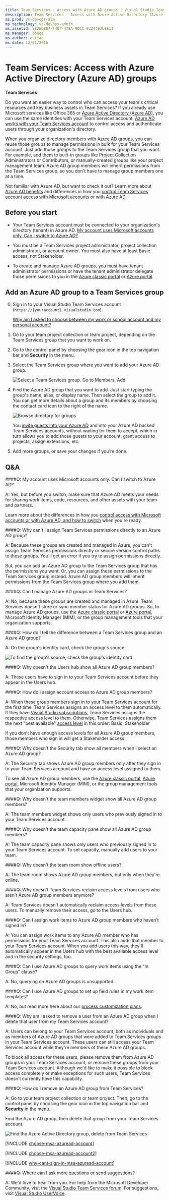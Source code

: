 ```yaml
---
title: Team Services - Access with Azure AD groups | Visual Studio Team Services
description: Team Services - Access with Azure Active Directory (Azure AD, AAD) groups in Visual Studio Team Services (Visual Studio Online, VSO, VSTS)
ms.prod: vs-devops-alm
ms.technology: vs-devops-admin
ms.assetid: 882E6E07-F407-478A-9DCC-9324493CBE11
ms.manager: douge
ms.author: estfan
ms.date: 12/01/2016
---
```


# Team Services: Access with Azure Active Directory (Azure AD) groups

**Team Services**

Do you want an easier way to control who can access your team's 
critical resources and key business assets in Team Services? 
If you already use Microsoft services like Office 365 or 
[Azure Active Directory (Azure AD)](https://www.microsoft.com/en-us/server-cloud/products/azure-active-directory/), 
you can use the same identities with your Team Services account. 
[Azure AD works with your Team Services account](manage-organization-access-for-your-account-vs.md) 
to control access and authenticate users through your organization's directory. 

When you organize directory members with 
[Azure AD groups](https://azure.microsoft.com/en-us/documentation/articles/active-directory-manage-groups), 
you can reuse those groups to manage permissions 
in bulk for your Team Services account. 
Just add those groups to the Team Services group that you want. 
For example, add them to built-in groups like 
Project Collection Administrators or Contributors, 
or manually-created groups like your project management team. 
Azure AD group members will inherit permissions from the Team Services group,
so you don't have to manage group members one at a time.

Not familiar with Azure AD, 
but want to check it out? Learn more about 
[Azure AD benefits](https://azure.microsoft.com/en-us/documentation/articles/active-directory-whatis/)
and differences in how you 
[control Team Services account access with Microsoft accounts or with Azure AD](manage-organization-access-for-your-account-vs.md).

## Before you start

*   Your Team Services account must be connected 
to your organization's directory (tenant) in Azure AD. 
[My account uses Microsoft accounts only. Can I switch to Azure AD?](#ChangeMSA)

*   You must be a Team Services project administrator, 
project collection administrator, or account owner. 
You must also have at least Basic access, not Stakeholder.

*	To create and manage Azure AD groups, 
you must have tenant administrator permissions 
or have the tenant administrator delegate those permissions to you in the 
[Azure classic portal](https://manage.windowsazure.com) 
or [Azure portal](https://portal.azure.com).

##	Add an Azure AD group to a Team Services group

0.	Sign in to your Visual Studio Team Services account 
(```https://{youraccount}.visualstudio.com```).

	[Why am I asked to choose between my work or school account and my personal account?](#ChooseOrgAcctMSAcct)

0.	Go to your team project collection or team project, 
depending on the Team Services group that you want to work on.

0.  Go to the control panel by choosing the gear icon in the top navigation bar and **Security** in the menu.

0.	Select the Team Services group where you want to add your Azure AD group.

    ![Select a Team Services group. Go to Members, Add](_img/manage-azure-ad-groups/vsogroupaddmemberbutton.png)

0.	Find the Azure AD group that you want to add. Just start typing the group's name, alias, 
or display name. Then select the group to add it.  You can get more details about a group and its members by choosing 
the contact card icon to the right of the name.

    ![Browse directory for groups](_img/manage-azure-ad-groups/addaadgrouppanelbrowse.png)
    
    You [invite guests into your Azure AD](https://blogs.msdn.microsoft.com/visualstudioalm/2017/05/11/inviting-directory-guests-to-aad-backed-vsts-accounts) 
    and into your Azure AD backed Team Services accounts, without waiting for them 
    to accept, which in turn allows you 
    to add those guests to your account, grant access to projects, assign extensions, etc.

0.	Add more groups, or save your changes if you're done.


##	Q&A

<!-- BEGINSECTION class="md-qanda" -->

<a name="ChangeMSA"></a>
####Q: My account uses Microsoft accounts only. Can I switch to Azure AD?

A: Yes, but before you switch, make sure that Azure AD meets your needs 
for sharing work items, code, resources, 
and other assets with your team and partners. 

Learn more about the differences in how you 
[control access with Microsoft accounts or with Azure AD, and how to switch](manage-organization-access-for-your-account-vs.md)
when you're ready.

####Q: Why can't I assign Team Services permissions directly to an Azure AD group?

A: Because these groups are created and managed in Azure, 
you can't assign Team Services permissions directly 
or secure version control paths to these groups. 
You'll get an error if you try to assign permissions directly.

But, you can add an Azure AD group to the Team Services 
group that has the permissions you want. Or, 
you can assign these permissions to the Team Services group instead.
Azure AD group members will inherit permissions from 
the Team Services group where you add them. 

####Q: Can I manage Azure AD groups in Team Services?

A: No, because these groups are created and managed in Azure. 
Team Services doesn't store or sync member status for Azure AD groups. 
So, to manage Azure AD groups, use the 
[Azure classic portal](https://manage.windowsazure.com)
or [Azure portal](https://portal.azure.com), Microsoft Identity Manager (MIM), 
or the group management tools that your organization supports.

####Q: How do I tell the difference between a Team Services group and an Azure AD group?

A: On the group's identity card, check the group's source:

![To find the group's source, check the group's identity card](_img/manage-azure-ad-groups/checkidentitysourceaad.png)

####Q:	 Why doesn't the Users hub show all Azure AD group members?

A: These users have to sign in to your Team Services 
account before they appear in the Users hub. 

<a name="AssignLicenses"></a>
####Q:	 How do I assign account access to Azure AD group members? 

A: When these group members sign in to your Team Services account for the first time, 
Team Services assigns an access level to them automatically. If they have 
[Visual Studio subscriptions](../accounts/add-account-users-assign-access-levels-team-services.md#EligibleMSDNSubscriptions), 
Team Services assigns the respective access level to them. 
Otherwise, Team Services assigns them the next "best available" 
[access level](https://www.visualstudio.com/pricing/visual-studio-online-feature-matrix-vs) 
in this order: Basic, Stakeholder
 
If you don't have enough access levels for all Azure AD group members, 
those members who sign in will get a Stakeholder access.

####Q: Why doesn't the Security tab show all members when I select an Azure AD group?

A: The Security tab shows Azure AD group members 
only after they sign in to your Team Services account 
and have an access level assigned to them. 

To see all Azure AD group members, use the 
[Azure classic portal](https://manage.windowsazure.com), 
[Azure portal](https://portal.azure.com), Microsoft Identity Manager (MIM), 
or the group management tools that your organization supports. 

####Q:	 Why doesn't the team members widget show all Azure AD group members?

A: The team members widget shows only users who previously 
signed in to your Team Services account.

####Q:	 Why doesn't the team capacity pane show all Azure AD group members?

A: The team capacity pane shows only users who previously 
signed in to your Team Services account.
To set capacity, manually add users to your team.

####Q:	 Why doesn't the team room show offline users?

A: The team room shows Azure AD group members, 
but only when they're online.

####Q:	 Why doesn't Team Services reclaim access levels from users who aren't Azure AD group members anymore? 

A: Team Services doesn't automatically 
reclaim access levels from these users. 
To manually remove their access, go to the Users hub.

####Q:	 Can I assign work items to Azure AD group members who haven't signed in?

A: You can assign work items to any Azure AD member who has permissions 
for your Team Services account. 
This also adds that member to your Team Services account. 
When you add users this way, they'll automatically appear 
in the Users hub with the best available 
access level and in the security settings, too.

####Q: Can I use Azure AD groups to query work items using the "In Group" clause?

A: No, querying on Azure AD groups is unsupported.

####Q:	 Can I use Azure AD groups to set up field rules in my work item templates?

A: No, but read more here about our 
[process customization plans](https://blogs.msdn.com/b/visualstudioalm/archive/2015/07/27/visual-studio-online-process-customization-update.aspx).

<a name="remove-user-azure-ad-group"></a>
####Q: Why am I asked to remove a user from an Azure AD group when I delete that user from my Team Services account?

A: Users can belong to your Team Services account, 
both as individuals and as members of Azure AD groups 
that were added to Team Services groups in your Team Services account. 
These users can still access your Team Services account while they're members of these Azure AD groups. 

To block all access for these users, 
please remove them from Azure AD groups in your Team Services account, 
or remove these groups from your Team Services account. 
Although we'd like to make it possible to block 
access completely or make exceptions for such users, 
Team Services doesn't currently have this capability.

####Q:	 How do I remove an Azure AD group from Team Services?

A: Go to your team project collection or team project.  Then, go to the control panel by choosing the gear icon in the 
top navigation bar and **Security** in the menu.

Find the Azure AD group, then delete that group from your Team Services account.

![Find the Azure Active Directory group, delete from Team Services](_img/manage-azure-ad-groups/deleteaadgroupfromvso.png)

<a name="ChooseOrgAcctMSAcct"></a>

[!INCLUDE [choose-msa-azuread-account](../_shared/qa-choose-msa-azuread-account.md)]

[!INCLUDE [choose-msa-azuread-account2](../_shared/qa-choose-msa-azuread-account2.md)]

[!INCLUDE [why-cant-sign-in-msa-azuread-account](../_shared/qa-why-cant-sign-in-msa-azuread-account.md)]

####Q:	 Where can I ask more questions or send suggestions?

A: We'd love to hear from you. For help from the Microsoft Developer Community,
visit the [Visual Studio Team Services forum](https://social.msdn.microsoft.com/Forums/en-US/home?forum=TFService).
For suggestions, visit
[Visual Studio UserVoice](https://visualstudio.uservoice.com/forums/330519-team-services).

<!-- ENDSECTION -->